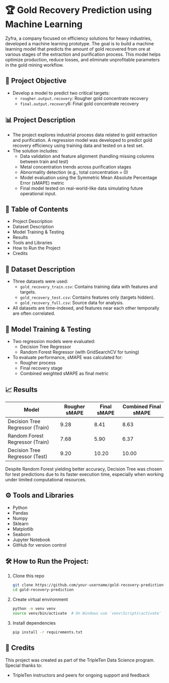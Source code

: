 # 🏆 Gold Recovery Prediction using Machine Learning
Zyfra, a company focused on efficiency solutions for heavy industries, developed a machine learning prototype. The goal is to build a machine learning model that predicts the amount of gold recovered from ore at various stages of the extraction and purification process. This model helps optimize production, reduce losses, and eliminate unprofitable parameters in the gold mining workflow. 

## 🎯 Project Objective
  - Develop a model to predict two critical targets:
      - `rougher.output.recovery`: Rougher gold concentrate recovery
      - `final.output.recovery`6: Final gold concentrate recovery

## 📊 Project Description
  -  The project explores industrial process data related to gold extraction and purification. A regression model was developed to predict gold recovery efficiency using training data and tested on a test set.
  -  The solution includes:
     - Data validation and feature alignment (handling missing columns between train and test)
     - Metal concentration trends across purification stages
     - Abnormality detection (e.g., total concentration = 0)
     - Model evaluation using the Symmetric Mean Absolute Percentage Error (sMAPE) metric
     - Final model tested on real-world-like data simulating future operational input.

## 📄 Table of Contents
  - Project Description
  - Dataset Description
  - Model Training & Testing
  - Results
  - Tools and Libraries
  - How to Run the Project
  - Credits

## 📁 Dataset Description
  - Three datasets were used:
      - `gold_recovery_train.csv`: Contains training data with features and targets.
      - `gold_recovery_test.csv`: Contains features only (targets hidden).
      - `gold_recovery_full.csv`: Source data for analysis.
  - All datasets are time-indexed, and features near each other temporally are often correlated.

## 🧠 Model Training & Testing
  - Two regression models were evaluated:
      - Decision Tree Regressor
      - Random Forest Regressor (with GridSearchCV for tuning)
  - To evaluate performance, sMAPE was calculated for:
      - Rougher process
      - Final recovery stage
      - Combined weighted sMAPE as final metric

## 📈 Results
| Model                           | Rougher sMAPE | Final sMAPE | Combined Final sMAPE |
| ------------------------------- | ------------- | ----------- | -------------------- |
| Decision Tree Regressor (Train) | 9.28          | 8.41        | 8.63                 |
| Random Forest Regressor (Train) | 7.68          | 5.90        | 6.37                 |
| Decision Tree Regressor (Test)  | 9.20          | 10.20       | 10.00                |

Despite Random Forest yielding better accuracy, Decision Tree was chosen for test predictions due to its faster execution time, especially when working under limited computational resources.

## ⚙️ Tools and Libraries
- Python
- Pandas
- Numpy
- Sklearn
- Matplotlib
- Seaborn
- Jupyter Notebook
- GitHub for version control

## 🛠 How to Run the Project:
  1. Clone this repo
     ```bash
     git clone https://github.com/your-username/gold-recovery-prediction.git
     cd gold-recovery-prediction
  2. Create virtual environment
     ```bash
     python -m venv venv
     source venv/bin/activate  # On Windows use `venv\Scripts\activate`
  3. Install dependencies
     ```bash
     pip install -r requirements.txt

## 🤝 Credits
This project was created as part of the TripleTen Data Science program. Special thanks to: 
  - TripleTen instructors and peers for ongoing support and feedback
